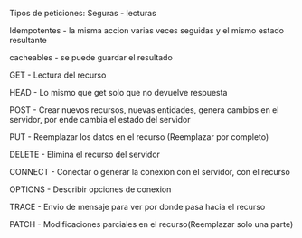 Tipos de peticiones:
Seguras - lecturas

Idempotentes - la misma accion varias veces seguidas y el mismo estado resultante

cacheables - se puede guardar el resultado


GET - Lectura del recurso

HEAD - Lo mismo que get solo que no devuelve respuesta

POST - Crear nuevos recursos, nuevas entidades, genera cambios en el servidor, por ende cambia el estado del servidor

PUT - Reemplazar los datos en el recurso (Reemplazar por completo)

DELETE - Elimina el recurso del servidor 

CONNECT - Conectar o generar la conexion con el servidor, con el recurso

OPTIONS - Describir opciones de conexion 

TRACE - Envio de mensaje para ver por donde pasa hacia el recurso

PATCH - Modificaciones parciales en el recurso(Reemplazar solo una parte)